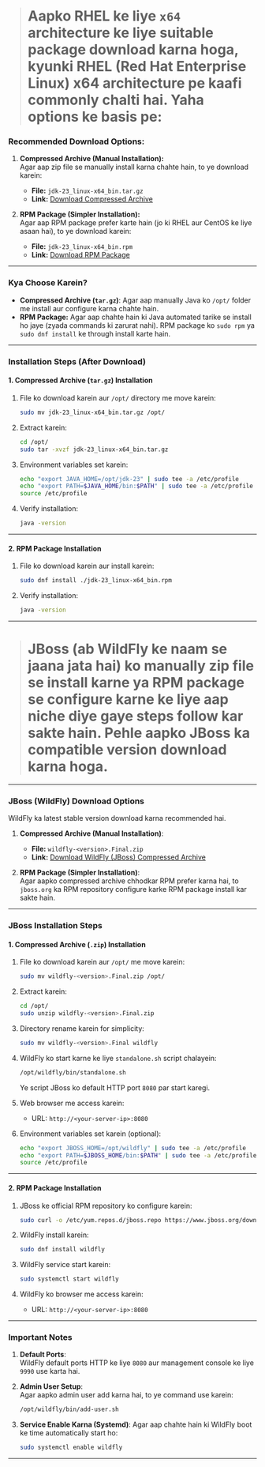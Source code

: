 > # Aapko RHEL ke liye `x64` architecture ke liye suitable package download karna hoga, kyunki RHEL (Red Hat Enterprise Linux) x64 architecture pe kaafi commonly chalti hai. Yaha options ke basis pe:

### **Recommended Download Options:**

1. **Compressed Archive (Manual Installation):**  
   Agar aap zip file se manually install karna chahte hain, to ye download karein:
   - **File:** `jdk-23_linux-x64_bin.tar.gz`  
   - **Link:** [Download Compressed Archive](https://download.oracle.com/java/23/latest/jdk-23_linux-x64_bin.tar.gz)  

2. **RPM Package (Simpler Installation):**  
   Agar aap RPM package prefer karte hain (jo ki RHEL aur CentOS ke liye asaan hai), to ye download karein:
   - **File:** `jdk-23_linux-x64_bin.rpm`  
   - **Link:** [Download RPM Package](https://download.oracle.com/java/23/latest/jdk-23_linux-x64_bin.rpm)

---

### **Kya Choose Karein?**
- **Compressed Archive (`tar.gz`)**: Agar aap manually Java ko `/opt/` folder me install aur configure karna chahte hain.
- **RPM Package:** Agar aap chahte hain ki Java automated tarike se install ho jaye (zyada commands ki zarurat nahi). RPM package ko `sudo rpm` ya `sudo dnf install` ke through install karte hain.

---

### **Installation Steps (After Download)**

#### **1. Compressed Archive (`tar.gz`) Installation**
1. File ko download karein aur `/opt/` directory me move karein:
   ```bash
   sudo mv jdk-23_linux-x64_bin.tar.gz /opt/
   ```
2. Extract karein:
   ```bash
   cd /opt/
   sudo tar -xvzf jdk-23_linux-x64_bin.tar.gz
   ```
3. Environment variables set karein:
   ```bash
   echo "export JAVA_HOME=/opt/jdk-23" | sudo tee -a /etc/profile
   echo "export PATH=$JAVA_HOME/bin:$PATH" | sudo tee -a /etc/profile
   source /etc/profile
   ```
4. Verify installation:
   ```bash
   java -version
   ```

---

#### **2. RPM Package Installation**
1. File ko download karein aur install karein:
   ```bash
   sudo dnf install ./jdk-23_linux-x64_bin.rpm
   ```
2. Verify installation:
   ```bash
   java -version
   ```

<hr>

> # JBoss (ab WildFly ke naam se jaana jata hai) ko manually zip file se install karne ya RPM package se configure karne ke liye aap niche diye gaye steps follow kar sakte hain. Pehle aapko JBoss ka compatible version download karna hoga.  

---

### **JBoss (WildFly) Download Options**
WildFly ka latest stable version download karna recommended hai.  
1. **Compressed Archive (Manual Installation)**:  
   - **File:** `wildfly-<version>.Final.zip`  
   - **Link:** [Download WildFly (JBoss) Compressed Archive](https://www.wildfly.org/downloads/)  

2. **RPM Package (Simpler Installation)**:  
   Agar aapko compressed archive chhodkar RPM prefer karna hai, to `jboss.org` ka RPM repository configure karke RPM package install kar sakte hain.

---

### **JBoss Installation Steps**

#### **1. Compressed Archive (`.zip`) Installation**
1. File ko download karein aur `/opt/` me move karein:  
   ```bash
   sudo mv wildfly-<version>.Final.zip /opt/
   ```
2. Extract karein:  
   ```bash
   cd /opt/
   sudo unzip wildfly-<version>.Final.zip
   ```
3. Directory rename karein for simplicity:
   ```bash
   sudo mv wildfly-<version>.Final wildfly
   ```

4. WildFly ko start karne ke liye `standalone.sh` script chalayein:
   ```bash
   /opt/wildfly/bin/standalone.sh
   ```
   Ye script JBoss ko default HTTP port `8080` par start karegi.

5. Web browser me access karein:
   - URL: `http://<your-server-ip>:8080`

6. Environment variables set karein (optional):
   ```bash
   echo "export JBOSS_HOME=/opt/wildfly" | sudo tee -a /etc/profile
   echo "export PATH=$JBOSS_HOME/bin:$PATH" | sudo tee -a /etc/profile
   source /etc/profile
   ```

---

#### **2. RPM Package Installation**
1. JBoss ke official RPM repository ko configure karein:
   ```bash
   sudo curl -o /etc/yum.repos.d/jboss.repo https://www.jboss.org/downloads/jboss.repo
   ```

2. WildFly install karein:
   ```bash
   sudo dnf install wildfly
   ```

3. WildFly service start karein:
   ```bash
   sudo systemctl start wildfly
   ```

4. WildFly ko browser me access karein:
   - URL: `http://<your-server-ip>:8080`

---

### **Important Notes**
1. **Default Ports**:  
   WildFly default ports HTTP ke liye `8080` aur management console ke liye `9990` use karta hai.
   
2. **Admin User Setup**:  
   Agar aapko admin user add karna hai, to ye command use karein:  
   ```bash
   /opt/wildfly/bin/add-user.sh
   ```

3. **Service Enable Karna (Systemd)**:
   Agar aap chahte hain ki WildFly boot ke time automatically start ho:
   ```bash
   sudo systemctl enable wildfly
   ```

---
